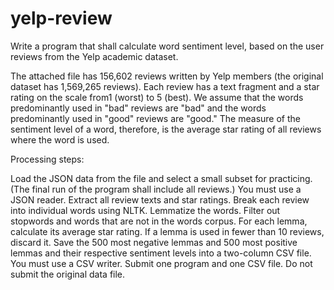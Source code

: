 # yelp-review
Write a program that shall calculate word sentiment level, based on the user reviews from the Yelp academic dataset.

The attached file has 156,602 reviews written by Yelp members (the original dataset has 1,569,265 reviews). Each review has a text fragment and a star rating on the scale from1 (worst) to 5 (best). We assume that the words predominantly used in "bad" reviews are "bad" and the words predominantly used in "good" reviews are "good." The measure of the sentiment level of a word, therefore, is the average star rating of all reviews where the word is used. 

Processing steps:

Load the JSON data from the file and select a small subset for practicing. (The final run of the program shall include all reviews.) You must use a JSON reader.
Extract all review texts and star ratings.
Break each review into individual words using NLTK. 
Lemmatize the words.
Filter out stopwords and words that are not in the words corpus.
For each lemma, calculate its average star rating. If a lemma is used in fewer than 10 reviews, discard it.
Save the 500 most negative lemmas and 500 most positive lemmas and their respective sentiment levels into a two-column CSV file. You must use a CSV writer.
Submit one program and one CSV file. Do not submit the original data file.
